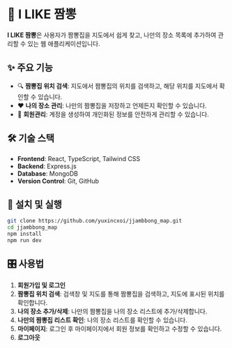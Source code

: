 # 🍜 I LIKE 짬뽕

**I LIKE 짬뽕**은 사용자가 짬뽕집을 지도에서 쉽게 찾고, 나만의 장소 목록에 추가하여 관리할 수 있는 웹 애플리케이션입니다.

## ✨ 주요 기능

- 🔍 **짬뽕집 위치 검색**: 지도에서 짬뽕집의 위치를 검색하고, 해당 위치를 지도에서 확인할 수 있습니다.
- ❤️ **나의 장소 관리**: 나만의 짬뽕집을 저장하고 언제든지 확인할 수 있습니다.
- 🔐 **회원관리**: 계정을 생성하여 개인화된 정보를 안전하게 관리할 수 있습니다.

## 🛠 기술 스택

- **Frontend**: React, TypeScript, Tailwind CSS
- **Backend**: Express.js
- **Database**: MongoDB
- **Version Control**: Git, GitHub

## 🚀 설치 및 실행

```bash
git clone https://github.com/yuxincxoi/jjambbong_map.git
cd jjambbong_map
npm install
npm run dev
```

## 🎛 사용법

1. **회원가입 및 로그인**
2. **짬뽕집 위치 검색**: 검색창 및 지도를 통해 짬뽕집을 검색하고, 지도에 표시된 위치를 확인합니다.
3. **나의 장소 추가/삭제**: 나만의 짬뽕집을 나의 장소 리스트에 추가/삭제합니다.
4. **나만의 짬뽕집 리스트 확인**: 나의 장소 리스트를 확인할 수 있습니다.
5. **마이페이지**: 로그인 후 마이페이지에서 회원 정보를 확인하고 수정할 수 있습니다.
6. **로그아웃**
